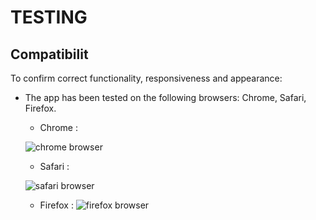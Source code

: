# TESTING


## Compatibilit

To confirm correct functionality, responsiveness and appearance:
- The app has been tested on the following browsers: Chrome, Safari, Firefox.

    - Chrome :

    ![chrome browser](./readme_images/chrome.png)

    - Safari :

    ![safari browser](./readme_images/safari.png)

    - Firefox :
    ![firefox browser](./readme_images/firefox.png)
